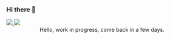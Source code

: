 ### Hi there 👋

<a href="https://github.com/anuraghazra/github-readme-stats">
  <img style="text-align:center" src="https://github-readme-stats.vercel.app/api?username=Emaleth&count_private=true&include_all_commits=true&show_icons=true&title_color=#e5b083&text_color=#fbf7f3&icon_color=#e5b083&bg_color=#426e5d" />
</a>
<a href="https://github.com/anuraghazra/github-readme-stats">
  <img style="text-align:center" src="https://github-readme-stats.vercel.app/api/top-langs/?username=Emaleth&layout=compact&title_color=#e5b083&text_color=#fbf7f3&icon_color=#e5b083&bg_color=#426e5d" />
</a>

<center>Hello, work in progress, come back in a few days.</center>

